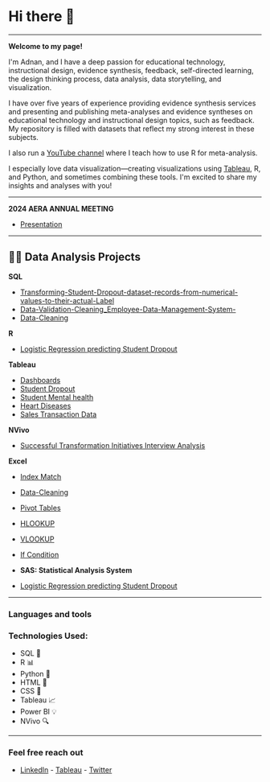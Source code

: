 <h1>Hi there 👋 </h1>

---

**Welcome to my page!**  

I'm Adnan, and I have a deep passion for educational technology, instructional design, evidence synthesis, feedback, self-directed learning, the design thinking process, data analysis, data storytelling, and visualization.

 

I have over five years of experience providing evidence synthesis services and presenting and publishing meta-analyses and evidence syntheses on educational technology and instructional design topics, such as feedback. My repository is filled with datasets that reflect my strong interest in these subjects.

I also run a [YouTube channel](https://www.youtube.com/watch?v=53JL_KUu-LU&list=PLrLWLaG7yx85X7ZjN4ySllDQ-hiB9Q4nm&ab_channel=AdnanMayof) where I teach how to use R for meta-analysis.

I especially love data visualization—creating visualizations using [Tableau](https://public.tableau.com/app/profile/adnan.mayof/vizzes), R, and Python, and sometimes combining these tools.
I'm excited to share my insights and analyses with you!


---
<b> 2024 AERA ANNUAL MEETING  </b>
- [Presentation](https://github.com/adnanthedataanalyst/2024-AERA-ANNUAL-MEETING)


---
<h2> 👨‍💻 Data Analysis Projects </h2>

<b> SQL </b>
  - [Transforming-Student-Dropout-dataset-records-from-numerical-values-to-their-actual-Label](https://github.com/adnanthedataanalyst/SQL_Transforming-Student-Dropout-dataset-records-from-numerical-values-to-their-actual-Label)
  - [Data-Validation-Cleaning_Employee-Data-Management-System-](https://github.com/adnanthedataanalyst/SQL-Data-Validation-Cleaning_Employee-Data-Management-System-)
  - [Data-Cleaning](https://github.com/adnanthedataanalyst/SQL-Data-Cleaning)

<b> R </b>
  -  [Logistic Regression predicting Student Dropout](https://github.com/adnanthedataanalyst/Logistic-Regression-predicting-Student-Dropout)

<b> Tableau </b>
 - [Dashboards](https://public.tableau.com/app/profile/adnan.mayof/vizzes)
 - [Student Dropout](https://public.tableau.com/app/profile/adnan.mayof/viz/StudentDropout/Dashboard1)
 - [Student Mental health](https://public.tableau.com/app/profile/adnan.mayof/viz/StudentMentalhealth_17049246093570/Dashboard2)
 - [Heart Diseases](https://public.tableau.com/app/profile/adnan.mayof/viz/HeartDiseases_17048449495930/Dashboard1)
 - [Sales Transaction Data](https://public.tableau.com/app/profile/adnan.mayof/viz/FirstReport_17043083364620/Dashboard1)

<b> NVivo </b>
 - [Successful Transformation Initiatives Interview Analysis](https://github.com/adnanthedataanalyst/NVivo_Successful-Transformation-Initiatives-Interview-Analysis)

 
<b> Excel </b>
 - [Index Match](https://github.com/adnanthedataanalyst/Excel_Index-Match)
 - [Data-Cleaning](https://github.com/adnanthedataanalyst/Excel-Data-Cleaning)
 - [Pivot Tables](https://github.com/adnanthedataanalyst/Excel_Pivot_Tables)
 - [HLOOKUP](https://github.com/adnanthedataanalyst/Excel_HLOOKUP)
 - [VLOOKUP](https://github.com/adnanthedataanalyst/Excel_VLOOKUP)
 - [If Condition](https://github.com/adnanthedataanalyst/Excel_IF-Condition)

 - <b> SAS: Statistical Analysis System </b>
  -  [Logistic Regression predicting Student Dropout](https://github.com/adnanthedataanalyst/SAS_Binary-Logistic-Regression/tree/main)
---

### Languages and tools
### Technologies Used:
- SQL :file_folder:
- R :bar_chart:
- Python :snake:
- HTML :page_with_curl:
- CSS :art:
- Tableau :chart_with_upwards_trend:
- Power BI :bulb:
- NVivo :mag:
---
 

### Feel free reach out
- [LinkedIn](https://www.linkedin.com/in/adnanmayof/) - [Tableau](https://public.tableau.com/app/profile/adnan.mayof/vizzes)  - [Twitter](https://twitter.com/adnanmayof)




 




 



